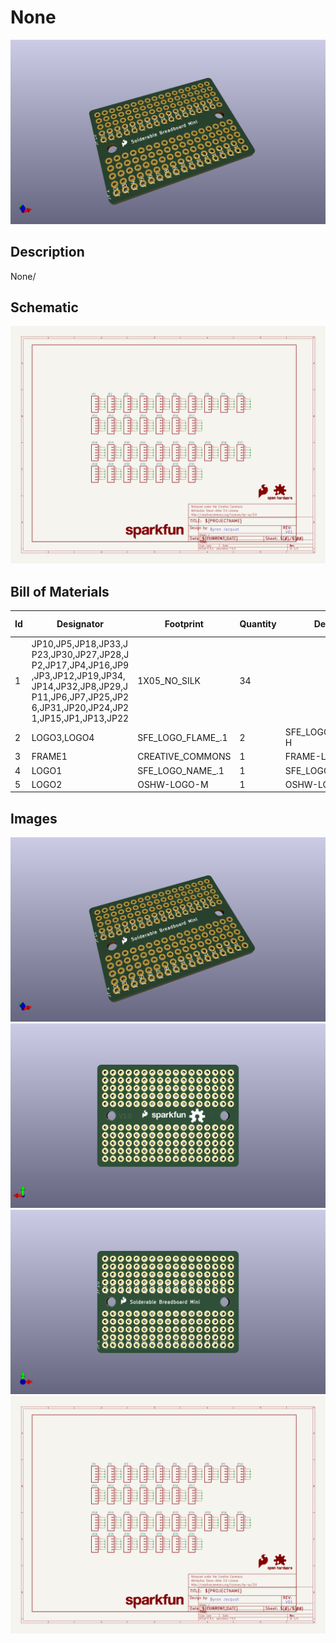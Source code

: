# None
![None](version_current/working/working_3d.png)
## Description
None/
## Schematic
![None](version_current/working/working_schematic.png)
## Bill of Materials
| Id | Designator | Footprint | Quantity | Designation | Supplier and ref |  |
| --- | --- | --- | --- | --- | --- | --- |
| 1 | JP10,JP5,JP18,JP33,J<br>P23,JP30,JP27,JP28,J<br>P2,JP17,JP4,JP16,JP9<br>,JP3,JP12,JP19,JP34,<br>JP14,JP32,JP8,JP29,J<br>P11,JP6,JP7,JP25,JP2<br>6,JP31,JP20,JP24,JP2<br>1,JP15,JP1,JP13,JP22 | 1X05_NO_SILK | 34 |   |  |  |
| 2 | LOGO3,LOGO4 | SFE_LOGO_FLAME_.1 | 2 | SFE_LOGO_FLAME.1_INC<br>H |  |  |
| 3 | FRAME1 | CREATIVE_COMMONS | 1 | FRAME-LETTER |  |  |
| 4 | LOGO1 | SFE_LOGO_NAME_.1 | 1 | SFE_LOGO_NAME.1_INCH |  |  |
| 5 | LOGO2 | OSHW-LOGO-M | 1 | OSHW-LOGOM |  |  |

## Images
![version_current/working/working_3d.png](version_current/working/working_3d.png)
![version_current/working/working_3d_back.png](version_current/working/working_3d_back.png)
![version_current/working/working_3d_front.png](version_current/working/working_3d_front.png)
![version_current/working/working_schematic.png](version_current/working/working_schematic.png)
